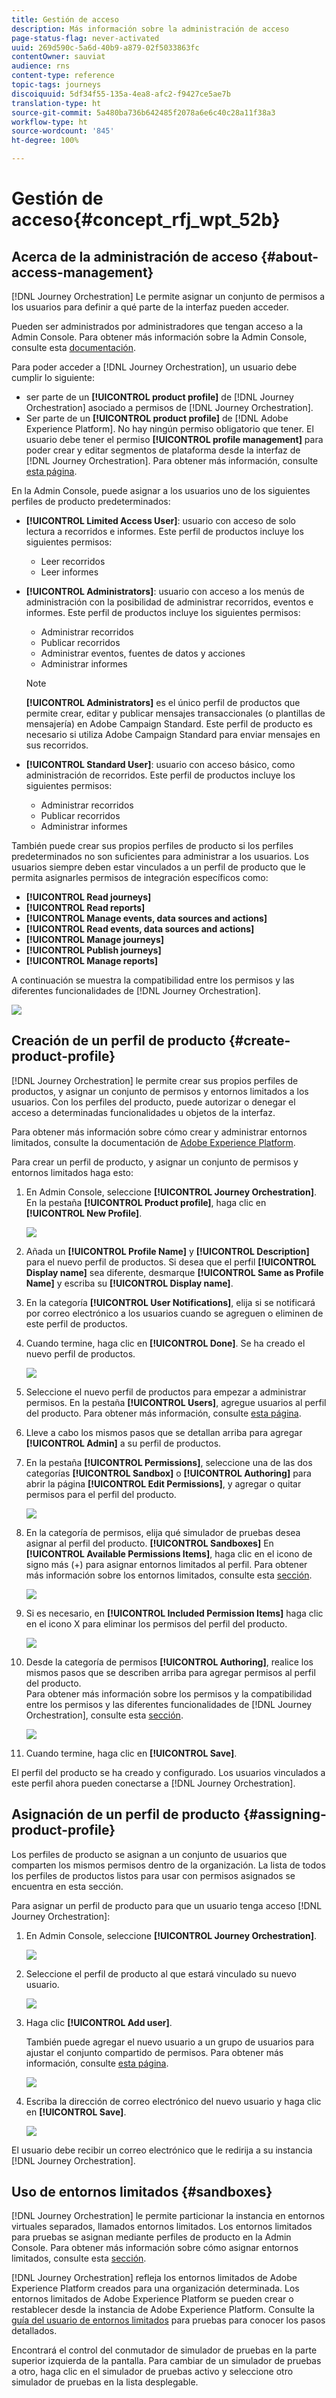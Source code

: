 ```yaml
---
title: Gestión de acceso
description: Más información sobre la administración de acceso
page-status-flag: never-activated
uuid: 269d590c-5a6d-40b9-a879-02f5033863fc
contentOwner: sauviat
audience: rns
content-type: reference
topic-tags: journeys
discoiquuid: 5df34f55-135a-4ea8-afc2-f9427ce5ae7b
translation-type: ht
source-git-commit: 5a480ba736b642485f2078a6e6c40c28a11f38a3
workflow-type: ht
source-wordcount: '845'
ht-degree: 100%

---
```



# Gestión de acceso{#concept_rfj_wpt_52b}

## Acerca de la administración de acceso {#about-access-management}

[!DNL Journey Orchestration] Le permite asignar un conjunto de permisos a los usuarios para definir a qué parte de la interfaz pueden acceder.

Pueden ser administrados por administradores que tengan acceso a la Admin Console. Para obtener más información sobre la Admin Console, consulte esta [documentación](https://helpx.adobe.com/es/enterprise/managing/user-guide.html).

Para poder acceder a [!DNL Journey Orchestration], un usuario debe cumplir lo siguiente:

* ser parte de un **[!UICONTROL product profile]** de [!DNL Journey Orchestration] asociado a permisos de [!DNL Journey Orchestration].
* Ser parte de un **[!UICONTROL product profile]** de [!DNL Adobe Experience Platform]. No hay ningún permiso obligatorio que tener. El usuario debe tener el permiso **[!UICONTROL profile management]** para poder crear y editar segmentos de plataforma desde la interfaz de [!DNL Journey Orchestration]. Para obtener más información, consulte [esta página](https://docs.adobe.com/content/help/es-ES/experience-platform/access-control/home.html#adobe-admin-console).

En la Admin Console, puede asignar a los usuarios uno de los siguientes perfiles de producto predeterminados:

* **[!UICONTROL Limited Access User]**: usuario con acceso de solo lectura a recorridos e informes. Este perfil de productos incluye los siguientes permisos:
   * Leer recorridos
   * Leer informes

* **[!UICONTROL Administrators]**: usuario con acceso a los menús de administración con la posibilidad de administrar recorridos, eventos e informes. Este perfil de productos incluye los siguientes permisos:
   * Administrar recorridos
   * Publicar recorridos
   * Administrar eventos, fuentes de datos y acciones
   * Administrar informes

   >[!NOTE]
   >
   >**[!UICONTROL Administrators]** es el único perfil de productos que permite crear, editar y publicar mensajes transaccionales (o plantillas de mensajería) en Adobe Campaign Standard. Este perfil de producto es necesario si utiliza Adobe Campaign Standard para enviar mensajes en sus recorridos.

* **[!UICONTROL Standard User]**: usuario con acceso básico, como administración de recorridos. Este perfil de productos incluye los siguientes permisos:
   * Administrar recorridos
   * Publicar recorridos
   * Administrar informes

También puede crear sus propios perfiles de producto si los perfiles predeterminados no son suficientes para administrar a los usuarios.
Los usuarios siempre deben estar vinculados a un perfil de producto que le permita asignarles permisos de integración específicos como:

* **[!UICONTROL Read journeys]**
* **[!UICONTROL Read reports]**
* **[!UICONTROL Manage events, data sources and actions]**
* **[!UICONTROL Read events, data sources and actions]**
* **[!UICONTROL Manage journeys]**
* **[!UICONTROL Publish journeys]**
* **[!UICONTROL Manage reports]**

A continuación se muestra la compatibilidad entre los permisos y las diferentes funcionalidades de [!DNL Journey Orchestration].

![](../assets/do-not-localize/journey_permission.png)

## Creación de un perfil de producto {#create-product-profile}

[!DNL Journey Orchestration] le permite crear sus propios perfiles de productos, y asignar un conjunto de permisos y entornos limitados a los usuarios. Con los perfiles del producto, puede autorizar o denegar el acceso a determinadas funcionalidades u objetos de la interfaz.

Para obtener más información sobre cómo crear y administrar entornos limitados, consulte la documentación de [Adobe Experience Platform](https://docs.adobe.com/content/help/es-ES/experience-platform/sandbox/ui/user-guide.html).

Para crear un perfil de producto, y asignar un conjunto de permisos y entornos limitados haga esto:

1. En Admin Console, seleccione **[!UICONTROL Journey Orchestration]**. En la pestaña **[!UICONTROL Product profile]**, haga clic en **[!UICONTROL New Profile]**.

   ![](../assets/do-not-localize/user_management_5.png)

1. Añada un **[!UICONTROL Profile Name]** y **[!UICONTROL Description]** para el nuevo perfil de productos. Si desea que el perfil **[!UICONTROL Display name]** sea diferente, desmarque **[!UICONTROL Same as Profile Name]** y escriba su **[!UICONTROL Display name]**.

1. En la categoría **[!UICONTROL User Notifications]**, elija si se notificará por correo electrónico a los usuarios cuando se agreguen o eliminen de este perfil de productos.

1. Cuando termine, haga clic en **[!UICONTROL Done]**. Se ha creado el nuevo perfil de productos.

   ![](../assets/do-not-localize/user_management_1.png)

1. Seleccione el nuevo perfil de productos para empezar a administrar permisos. En la pestaña **[!UICONTROL Users]**, agregue usuarios al perfil del producto. Para obtener más información, consulte [esta página](../about/access-management.md#assigning-product-profile).

1. Lleve a cabo los mismos pasos que se detallan arriba para agregar **[!UICONTROL Admin]** a su perfil de productos.

1. En la pestaña **[!UICONTROL Permissions]**, seleccione una de las dos categorías **[!UICONTROL Sandbox]** o **[!UICONTROL Authoring]** para abrir la página **[!UICONTROL Edit Permissions]**, y agregar o quitar permisos para el perfil del producto.

   ![](../assets/do-not-localize/user_management_7.png)

1. En la categoría de permisos, elija qué simulador de pruebas desea asignar al perfil del producto. **[!UICONTROL Sandboxes]** En **[!UICONTROL Available Permissions Items]**, haga clic en el icono de signo más (+) para asignar entornos limitados al perfil. Para obtener más información sobre los entornos limitados, consulte esta [sección](../about/access-management.md#sandboxes).

   ![](../assets/do-not-localize/user_management_8.png)

1. Si es necesario, en **[!UICONTROL Included Permission Items]** haga clic en el icono X para eliminar los permisos del perfil del producto.

   ![](../assets/do-not-localize/user_management_9.png)

1. Desde la categoría de permisos **[!UICONTROL Authoring]**, realice los mismos pasos que se describen arriba para agregar permisos al perfil del producto.
   <br>Para obtener más información sobre los permisos y la compatibilidad entre los permisos y las diferentes funcionalidades de [!DNL Journey Orchestration], consulte esta [sección](../about/access-management.md#about-access-management).

   ![](../assets/do-not-localize/user_management_10.png)

1. Cuando termine, haga clic en **[!UICONTROL Save]**.

El perfil del producto se ha creado y configurado. Los usuarios vinculados a este perfil ahora pueden conectarse a [!DNL Journey Orchestration].

## Asignación de un perfil de producto {#assigning-product-profile}

Los perfiles de producto se asignan a un conjunto de usuarios que comparten los mismos permisos dentro de la organización.
La lista de todos los perfiles de productos listos para usar con permisos asignados se encuentra en esta sección.

Para asignar un perfil de producto para que un usuario tenga acceso [!DNL Journey Orchestration]:

1. En Admin Console, seleccione **[!UICONTROL Journey Orchestration]**.

   ![](../assets/do-not-localize/user_management.png)

1. Seleccione el perfil de producto al que estará vinculado su nuevo usuario.

   ![](../assets/do-not-localize/user_management_2.png)

1. Haga clic **[!UICONTROL Add user]**.

   También puede agregar el nuevo usuario a un grupo de usuarios para ajustar el conjunto compartido de permisos. Para obtener más información, consulte [esta página](https://helpx.adobe.com/es/enterprise/using/user-groups.html).

   ![](../assets/do-not-localize/user_management_3.png)

1. Escriba la dirección de correo electrónico del nuevo usuario y haga clic en **[!UICONTROL Save]**.

   ![](../assets/do-not-localize/user_management_4.png)

El usuario debe recibir un correo electrónico que le redirija a su instancia [!DNL Journey Orchestration].

## Uso de entornos limitados {#sandboxes}

[!DNL Journey Orchestration] le permite particionar la instancia en entornos virtuales separados, llamados entornos limitados.
Los entornos limitados para pruebas se asignan mediante perfiles de producto en la Admin Console. Para obtener más información sobre cómo asignar entornos limitados, consulte esta [sección](../about/access-management.md#create-product-profile).

[!DNL Journey Orchestration] refleja los entornos limitados de Adobe Experience Platform creados para una organización determinada.
Los entornos limitados de Adobe Experience Platform se pueden crear o restablecer desde la instancia de Adobe Experience Platform. Consulte la [guía del usuario de entornos limitados](https://docs.adobe.com/content/help/es-ES/experience-platform/sandbox/ui/user-guide.html) para pruebas para conocer los pasos detallados.

Encontrará el control del conmutador de simulador de pruebas en la parte superior izquierda de la pantalla. Para cambiar de un simulador de pruebas a otro, haga clic en el simulador de pruebas activo y seleccione otro simulador de pruebas en la lista desplegable.
